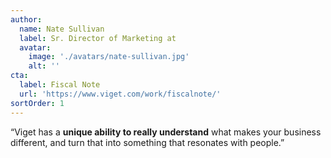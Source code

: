 ```yaml
---
author:
  name: Nate Sullivan
  label: Sr. Director of Marketing at
  avatar:
    image: './avatars/nate-sullivan.jpg'
    alt: ''
cta:
  label: Fiscal Note
  url: 'https://www.viget.com/work/fiscalnote/'
sortOrder: 1
---
```


“Viget has a **unique ability to really understand** what makes your business different, and turn that into something that resonates with people.”
